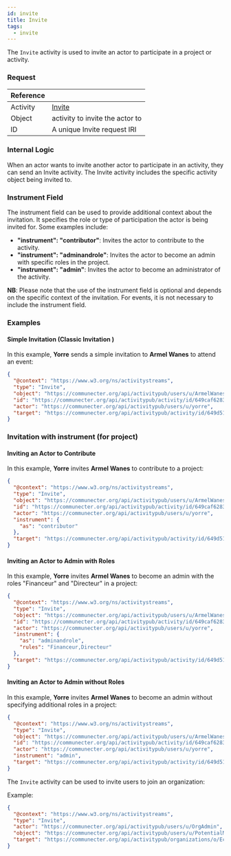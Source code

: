 ```yaml
---
id: invite
title: Invite
tags:
  - invite
---
```


The `Invite` activity is used to invite an actor to participate in a project or activity.

### Request

| Reference |                                                                 |
| --------- | --------------------------------------------------------------- |
| Activity  | [Invite](https://www.w3.org/TR/activitypub/#invite-activity-outbox) |
| Object    | activity to invite the actor to          |
| ID        | A unique Invite request IRI                                      |

### Internal Logic

When an actor wants to invite another actor to participate in an activity, they can send an Invite activity. The Invite activity includes the specific activity object being invited to.


### Instrument Field
The instrument field can be used to provide additional context about the invitation. It specifies the role or type of participation the actor is being invited for. Some examples include:

- **"instrument": "contributor"**: Invites the actor to contribute to the activity.
- **"instrument": "adminandrole"**: Invites the actor to become an admin with specific roles in the project.
- **"instrument": "admin"**: Invites the actor to become an administrator of the activity.

**NB**: Please note that the use of the instrument field is optional and depends on the specific context of the invitation. For events, it is not necessary to include the instrument field.

### Examples



#### Simple Invitation (Classic Invitation )

In this example, **Yorre** sends a simple invitation to **Armel Wanes** to attend an event:

```json
{
  "@context": "https://www.w3.org/ns/activitystreams",
  "type": "Invite",
  "object": "https://communecter.org/api/activitypub/users/u/ArmelWanes",
  "id": "https://communecter.org/api/activitypub/activity/id/649caf628366d",
  "actor": "https://communecter.org/api/activitypub/users/u/yorre",
  "target": "https://communecter.org/api/activitypub/activity/id/649d514eba30c"
}
```


### Invitation with instrument (for project)
#### Inviting an Actor to Contribute

In this example, **Yorre** invites **Armel Wanes** to contribute to a project:

```json
{
  "@context": "https://www.w3.org/ns/activitystreams",
  "type": "Invite",
  "object": "https://communecter.org/api/activitypub/users/u/ArmelWanes",
  "id": "https://communecter.org/api/activitypub/activity/id/649caf628366d",
  "actor": "https://communecter.org/api/activitypub/users/u/yorre",
  "instrument": {
    "as": "contributor"
  },
  "target": "https://communecter.org/api/activitypub/activity/id/649d514eba30c"
}

```

#### Inviting an Actor to Admin with Roles
In this example, **Yorre** invites **Armel Wanes** to become an admin with the roles "Financeur" and "Directeur" in a project:


```json
{
  "@context": "https://www.w3.org/ns/activitystreams",
  "type": "Invite",
  "object": "https://communecter.org/api/activitypub/users/u/ArmelWanes",
  "id": "https://communecter.org/api/activitypub/activity/id/649caf628366d",
  "actor": "https://communecter.org/api/activitypub/users/u/yorre",
  "instrument": {
    "as": "adminandrole",
    "rules": "Financeur,Directeur"
  },
  "target": "https://communecter.org/api/activitypub/activity/id/649d514eba30c"
}
```

####  Inviting an Actor to Admin without Roles
In this example, **Yorre** invites **Armel Wanes** to become an admin without specifying additional roles in a project:


```json
{
  "@context": "https://www.w3.org/ns/activitystreams",
  "type": "Invite",
  "object": "https://communecter.org/api/activitypub/users/u/ArmelWanes",
  "id": "https://communecter.org/api/activitypub/activity/id/649caf628366d",
  "actor": "https://communecter.org/api/activitypub/users/u/yorre",
  "instrument": "admin",
  "target": "https://communecter.org/api/activitypub/activity/id/649d514eba30c"
}
```


The `Invite` activity can be used to invite users to join an organization:

Example:
```json
{
  "@context": "https://www.w3.org/ns/activitystreams",
  "type": "Invite",
  "actor": "https://communecter.org/api/activitypub/users/u/OrgAdmin",
  "object": "https://communecter.org/api/activitypub/users/u/PotentialMember",
  "target": "https://communecter.org/api/activitypub/organizations/o/EcoFriendlyOrg"
}
```
